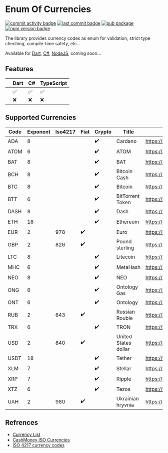 # Enum Of Currencies
[![commit activity badge](https://img.shields.io/github/commit-activity/m/freemework/enum.currency)](https://github.com/freemework/enum.currency/pulse)
[![last commit badge](https://img.shields.io/github/last-commit/freemework/enum.currency)](https://github.com/freemework/enum.currency/graphs/commit-activity)
[![pub package](https://img.shields.io/pub/v/freemework_enum_currency.svg)](https://pub.dev/packages/freemework_enum_currency)
[![npm version badge](https://img.shields.io/npm/v/@freemework/enum-currency.svg)](https://www.npmjs.com/package/@freemework/enum-currency)

The library provides currency codes as enum for validation, strict type cheching, compile-time safety, etc...

Available for [Dart](https://pub.dev/packages/freemework_enum_currency), [C#](TDB), [NodeJS](https://www.npmjs.com/package/@freemework/enum-currency), coming soon...

## Features

| | Dart                | C#                  | TypeScript          |
|-|---------------------|---------------------|---------------------|
| | :white_check_mark:  | :white_check_mark:  | :white_check_mark:  |
| | :x:                 | :x:                 | :x:                 |

## Supported Currencies
| Code | Exponent | Iso4217 |        Fiat        |       Crypto       |        Title         |                   Reference URL                    |
|------|----------|---------|--------------------|--------------------|----------------------|----------------------------------------------------|
| ADA  |    8     |         |                    | :heavy_check_mark: |       Cardano        |                https://cardano.org/                |
| ATOM |    6     |         |                    | :heavy_check_mark: |         ATOM         |              https://cosmos.network/               |
| BAT  |    8     |         |                    | :heavy_check_mark: |         BAT          |          https://basicattentiontoken.org/          |
| BCH  |    8     |         |                    | :heavy_check_mark: |     Bitcoin Cash     |              https://bitcoincash.org/              |
| BTC  |    8     |         |                    | :heavy_check_mark: |       Bitcoin        |                https://bitcoin.org/                |
| BTT  |    6     |         |                    | :heavy_check_mark: |   BitTorrent Token   |       https://www.bittorrent.com/token/btt/        |
| DASH |    8     |         |                    | :heavy_check_mark: |         Dash         |               https://www.dash.org/                |
| ETH  |    18    |         |                    | :heavy_check_mark: |       Ethereum       |               https://ethereum.org/                |
| EUR  |    2     |   978   | :heavy_check_mark: |                    |         Euro         |         https://en.wikipedia.org/wiki/Euro         |
| GBP  |    2     |   826   | :heavy_check_mark: |                    |    Pound sterling    |    https://en.wikipedia.org/wiki/Pound_sterling    |
| LTC  |    8     |         |                    | :heavy_check_mark: |       Litecoin       |               https://litecoin.com/                |
| MHC  |    6     |         |                    | :heavy_check_mark: |       MetaHash       |               https://metahash.org/                |
| NEO  |    8     |         |                    | :heavy_check_mark: |         NEO          |                  https://neo.org/                  |
| ONG  |    6     |         |                    | :heavy_check_mark: |     Ontology Gas     |                  https://ont.io/                   |
| ONT  |    6     |         |                    | :heavy_check_mark: |       Ontology       |                  https://ont.io/                   |
| RUB  |    2     |   643   | :heavy_check_mark: |                    |    Russian Rouble    |    https://en.wikipedia.org/wiki/Russian_ruble     |
| TRX  |    6     |         |                    | :heavy_check_mark: |         TRON         |               https://tron.network/                |
| USD  |    2     |   840   | :heavy_check_mark: |                    | United States dollar | https://en.wikipedia.org/wiki/United_States_dollar |
| USDT |    18    |         |                    | :heavy_check_mark: |        Tether        |                 https://tether.to/                 |
| XLM  |    7     |         |                    | :heavy_check_mark: |       Stellar        |              https://www.stellar.org/              |
| XRP  |    7     |         |                    | :heavy_check_mark: |        Ripple        |               https://ripple.com/xrp               |
| XTZ  |    6     |         |                    | :heavy_check_mark: |        Tezos         |                 https://tezos.com/                 |
| UAH   | 2         | 980      | :heavy_check_mark:  |                     | Ukrainian hryvnia                | https://en.wikipedia.org/wiki/Ukrainian_hryvnia     |

## Refrences

* [Currency List](https://github.com/umpirsky/currency-list)
* [CashMoney ISO Currencies](https://github.com/cashmoneyjs/iso-currencies)
* [ISO 4217 currency codes](https://github.com/zbrox/iso_currency)